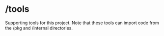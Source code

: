 # /tools
Supporting tools for this project. Note that these tools can import code from the /pkg and /internal directories.

